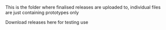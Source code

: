 This is the folder where finalised releases are uploaded to, individual files are just containing prototypes only

Download releases here for testing use
